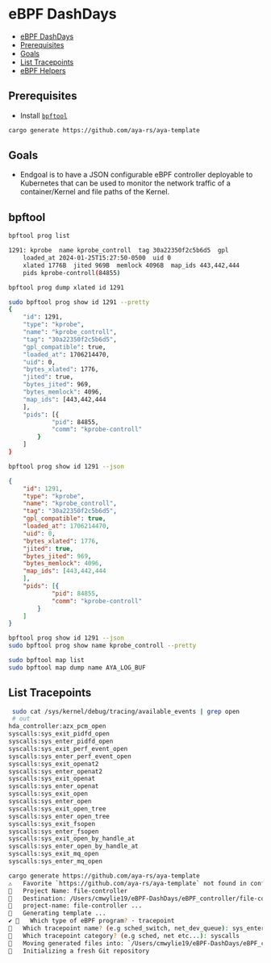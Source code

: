 # eBPF DashDays

- [eBPF DashDays](#ebpf-dashdays)
- [Prerequisites](#prerequisites)
- [Goals](#goals)
- [List Tracepoints](#list-tracepoints)
- [eBPF Helpers](https://github.com/aya-rs/aya/blob/79c1d8495e49acea45a952170acbbd41a8cb6485/bpf/aya-bpf/src/helpers.rs#L47)

## Prerequisites

- Install [`bpftool`](https://github.com/libbpf/bpftool/blob/main/README.md)

```bash
cargo generate https://github.com/aya-rs/aya-template
```
## Goals


- Endgoal is to have a JSON configurable eBPF controller deployable to Kubernetes that can be used to monitor the network traffic of a container/Kernel and file paths of the Kernel. 


## bpftool

```bash
bpftool prog list

1291: kprobe  name kprobe_controll  tag 30a22350f2c5b6d5  gpl
	loaded_at 2024-01-25T15:27:50-0500  uid 0
	xlated 1776B  jited 969B  memlock 4096B  map_ids 443,442,444
	pids kprobe-controll(84855)

```

```bash
bpftool prog dump xlated id 1291
```

```bash
sudo bpftool prog show id 1291 --pretty
{
    "id": 1291,
    "type": "kprobe",
    "name": "kprobe_controll",
    "tag": "30a22350f2c5b6d5",
    "gpl_compatible": true,
    "loaded_at": 1706214470,
    "uid": 0,
    "bytes_xlated": 1776,
    "jited": true,
    "bytes_jited": 969,
    "bytes_memlock": 4096,
    "map_ids": [443,442,444
    ],
    "pids": [{
            "pid": 84855,
            "comm": "kprobe-controll"
        }
    ]
}
```

```bash
bpftool prog show id 1291 --json
```

```json
{
    "id": 1291,
    "type": "kprobe",
    "name": "kprobe_controll",
    "tag": "30a22350f2c5b6d5",
    "gpl_compatible": true,
    "loaded_at": 1706214470,
    "uid": 0,
    "bytes_xlated": 1776,
    "jited": true,
    "bytes_jited": 969,
    "bytes_memlock": 4096,
    "map_ids": [443,442,444
    ],
    "pids": [{
            "pid": 84855,
            "comm": "kprobe-controll"
        }
    ]
}
```

```bash
bpftool prog show id 1291 --json 
sudo bpftool prog show name kprobe_controll --pretty

sudo bpftool map list 
sudo bpftool map dump name AYA_LOG_BUF

```

## List Tracepoints

```bash
 sudo cat /sys/kernel/debug/tracing/available_events | grep open 
 # out
hda_controller:azx_pcm_open
syscalls:sys_exit_pidfd_open
syscalls:sys_enter_pidfd_open
syscalls:sys_exit_perf_event_open
syscalls:sys_enter_perf_event_open
syscalls:sys_exit_openat2
syscalls:sys_enter_openat2
syscalls:sys_exit_openat
syscalls:sys_enter_openat
syscalls:sys_exit_open
syscalls:sys_enter_open
syscalls:sys_exit_open_tree
syscalls:sys_enter_open_tree
syscalls:sys_exit_fsopen
syscalls:sys_enter_fsopen
syscalls:sys_exit_open_by_handle_at
syscalls:sys_enter_open_by_handle_at
syscalls:sys_exit_mq_open
syscalls:sys_enter_mq_open

cargo generate https://github.com/aya-rs/aya-template
⚠️   Favorite `https://github.com/aya-rs/aya-template` not found in config, using it as a git repository: https://github.com/aya-rs/aya-template
🤷   Project Name: file-controller
🔧   Destination: /Users/cmwylie19/eBPF-DashDays/eBPF_controller/file-controller ...
🔧   project-name: file-controller ...
🔧   Generating template ...
✔ 🤷   Which type of eBPF program? · tracepoint
🤷   Which tracepoint name? (e.g sched_switch, net_dev_queue): sys_enter_open
🤷   Which tracepoint category? (e.g sched, net etc...): syscalls
🔧   Moving generated files into: `/Users/cmwylie19/eBPF-DashDays/eBPF_controller/file-controller`...
🔧   Initializing a fresh Git repository
```
